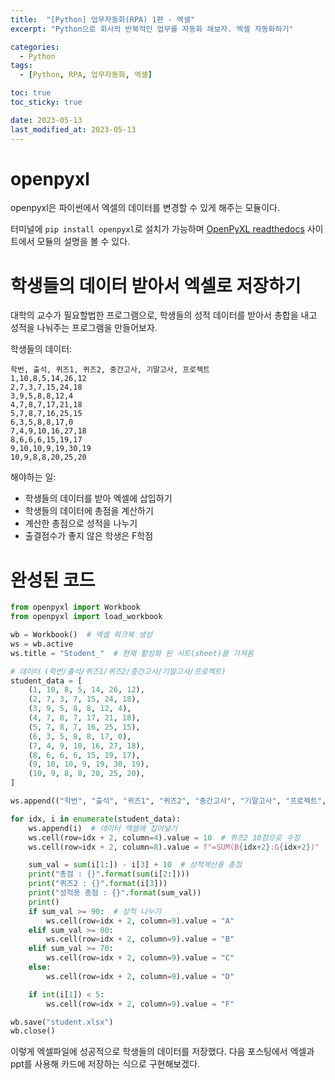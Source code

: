 ```yaml
---
title:  "[Python] 업무자동화(RPA) 1편 - 엑셀"
excerpt: "Python으로 회사의 반복적인 업무를 자동화 해보자. 엑셀 자동화하기"

categories:
  - Python
tags:
  - [Python, RPA, 업무자동화, 엑셀]

toc: true
toc_sticky: true

date: 2023-05-13
last_modified_at: 2023-05-13
---
```


# openpyxl
openpyxl은 파이썬에서 엑셀의 데이터를 변경할 수 있게 해주는 모듈이다.

터미널에 ``pip install openpyxl``로 설치가 가능하며 [OpenPyXL readthedocs](https://openpyxl.readthedocs.io/en/stable/) 사이트에서 모듈의 설명을 볼 수 있다.

# 학생들의 데이터 받아서 엑셀로 저장하기

대학의 교수가 필요할법한 프로그램으로, 학생들의 성적 데이터를 받아서 총합을 내고 성적을 나눠주는 프로그램을 만들어보자.

학생들의 데이터:

```
학번, 출석, 퀴즈1, 퀴즈2, 중간고사, 기말고사, 프로젝트
1,10,8,5,14,26,12
2,7,3,7,15,24,18
3,9,5,8,8,12,4
4,7,8,7,17,21,18
5,7,8,7,16,25,15
6,3,5,8,8,17,0
7,4,9,10,16,27,18
8,6,6,6,15,19,17
9,10,10,9,19,30,19
10,9,8,8,20,25,20
```

해야하는 일:
- 학생들의 데이터를 받아 엑셀에 삽입하기
- 학생들의 데이터에 총점을 계산하기
- 계산한 총점으로 성적을 나누기
- 출결점수가 좋지 않은 학생은 F학점

# 완성된 코드

```python
from openpyxl import Workbook
from openpyxl import load_workbook

wb = Workbook()  # 엑셀 워크북 생성
ws = wb.active
ws.title = "Student_"  # 현재 활성화 된 시트(sheet)를 가져옴

# 데이터 (학번/출석/퀴즈1/퀴즈2/중간고사/기말고사/프로젝트)
student_data = [
    (1, 10, 8, 5, 14, 26, 12),
    (2, 7, 3, 7, 15, 24, 18),
    (3, 9, 5, 8, 8, 12, 4),
    (4, 7, 8, 7, 17, 21, 18),
    (5, 7, 8, 7, 16, 25, 15),
    (6, 3, 5, 8, 8, 17, 0),
    (7, 4, 9, 10, 16, 27, 18),
    (8, 6, 6, 6, 15, 19, 17),
    (9, 10, 10, 9, 19, 30, 19),
    (10, 9, 8, 8, 20, 25, 20),
]

ws.append(("학번", "출석", "퀴즈1", "퀴즈2", "중간고사", "기말고사", "프로젝트", "총점", "성적"))

for idx, i in enumerate(student_data):
    ws.append(i)  # 데이터 엑셀에 집어넣기
    ws.cell(row=idx + 2, column=4).value = 10  # 퀴즈2 10점으로 수정
    ws.cell(row=idx + 2, column=8).value = f"=SUM(B{idx+2}:G{idx+2})"  # 총점 계산

    sum_val = sum(i[1:]) - i[3] + 10  # 성적계산용 총점
    print("총점 : {}".format(sum(i[2:])))
    print("퀴즈2 : {}".format(i[3]))
    print("성적용 총점 : {}".format(sum_val))
    print()
    if sum_val >= 90:  # 성적 나누기
        ws.cell(row=idx + 2, column=9).value = "A"
    elif sum_val >= 80:
        ws.cell(row=idx + 2, column=9).value = "B"
    elif sum_val >= 70:
        ws.cell(row=idx + 2, column=9).value = "C"
    else:
        ws.cell(row=idx + 2, column=9).value = "D"

    if int(i[1]) < 5:
        ws.cell(row=idx + 2, column=9).value = "F"

wb.save("student.xlsx")
wb.close()
```

이렇게 엑셀파일에 성공적으로 학생들의 데이터를 저장했다. 다음 포스팅에서 엑셀과 ppt를 사용해 카드에 저장하는 식으로 구현해보겠다.